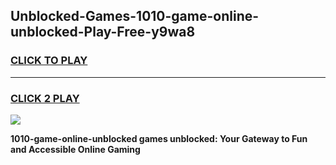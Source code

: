 
## Unblocked-Games-1010-game-online-unblocked-Play-Free-y9wa8
<h3>
<a href="https://premium76.site?title=1010-game-online-unblocked&ref=09A">CLICK TO PLAY</a></h3>
<hr>

<h3>
<a href="https://premium76.site?title=1010-game-online-unblocked&ref=09A">CLICK 2 PLAY</a>
  
</h3>

<a href="https://premium76.site?title=1010-game-online-unblocked&ref=09A"><img src="https://clearcache.store/games.png"></a>


**1010-game-online-unblocked games unblocked: Your Gateway to Fun and Accessible Online Gaming**

